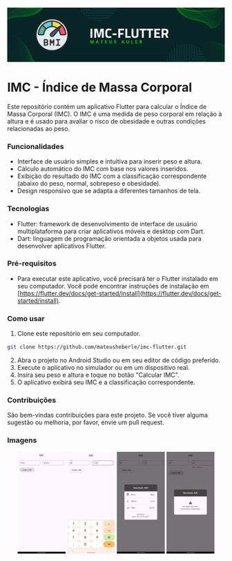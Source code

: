 ![Banner IMC](banner.png)

# IMC - Índice de Massa Corporal

Este repositório contém um aplicativo Flutter para calcular o Índice de Massa Corporal (IMC). O IMC é uma medida de peso corporal em relação à altura e é usado para avaliar o risco de obesidade e outras condições relacionadas ao peso.

### Funcionalidades

* Interface de usuário simples e intuitiva para inserir peso e altura.
* Cálculo automático do IMC com base nos valores inseridos.
* Exibição do resultado do IMC com a classificação correspondente (abaixo do peso, normal, sobrepeso e obesidade).
* Design responsivo que se adapta a diferentes tamanhos de tela.

### Tecnologias

* Flutter: framework de desenvolvimento de interface de usuário multiplataforma para criar aplicativos móveis e desktop com Dart.
* Dart: linguagem de programação orientada a objetos usada para desenvolver aplicativos Flutter.

### Pré-requisitos

* Para executar este aplicativo, você precisará ter o Flutter instalado em seu computador. Você pode encontrar instruções de instalação em [https://flutter.dev/docs/get-started/install](https://flutter.dev/docs/get-started/install).

### Como usar

1. Clone este repositório em seu computador.
```sh
git clone https://github.com/mateusheberle/imc-flutter.git
```
2. Abra o projeto no Android Studio ou em seu editor de código preferido.
3. Execute o aplicativo no simulador ou em um dispositivo real.
4. Insira seu peso e altura e toque no botão "Calcular IMC".
5. O aplicativo exibirá seu IMC e a classificação correspondente.

### Contribuições

São bem-vindas contribuições para este projeto. Se você tiver alguma sugestão ou melhoria, por favor, envie um pull request.


### Imagens

<p align="center">
  <img src="1.png" alt="Imagem 1" width="22%">
  <img src="2.png" alt="Imagem 2" width="22%">
  <img src="3.png" alt="Imagem 3" width="22%">
  <img src="4.png" alt="Imagem 4" width="22%">
</p>